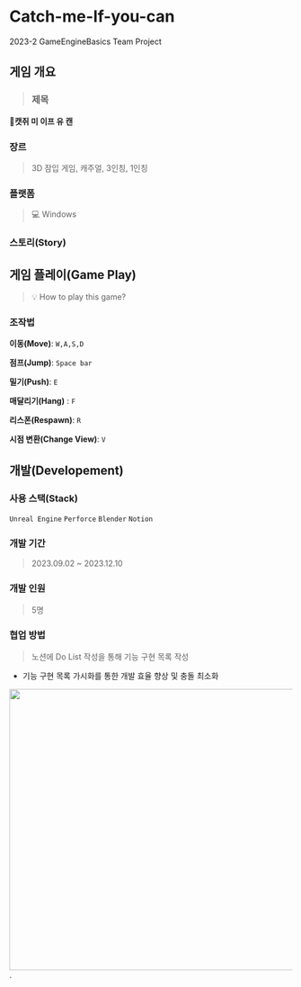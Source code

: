 # Catch-me-If-you-can
2023-2 GameEngineBasics Team Project

## 게임 개요
> ### 제목
🐀**캣쥐 미 이프 유 캔**

### 장르
> 3D 잠입 게임, 캐주얼, 3인칭, 1인칭

### 플랫폼
> 💻 Windows

### 스토리(Story)

### 

## 게임 플레이(Game Play)
> 💡 How to play this game?

### 조작법
**이동(Move)**: `W,A,S,D` <br>

**점프(Jump)**: `Space bar`<br>

**밀기(Push)**: `E`<br>

**매달리기(Hang)** : `F`<br>

**리스폰(Respawn)**: `R`

**시점 변환(Change View)**: `V`



## 개발(Developement)

### 사용 스택(Stack)
`Unreal Engine` `Perforce` `Blender` `Notion`

### 개발 기간
> 2023.09.02 ~ 2023.12.10

### 개발 인원
> 5명

### 협업 방법

> 노션에 Do List 작성을 통해 기능 구현 목록 작성
- 기능 구현 목록 가시화를 통한 개발 효율 향상 및 충돌 최소화
<img src="https://github.com/CuriHuS/Catch-me-If-you-can/assets/64942546/055ecc98-10de-43e7-845b-f937551bd70f.png" width="600" height="500"/>
.
